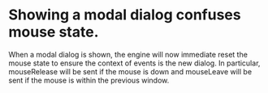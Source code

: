 # Showing a modal dialog confuses mouse state.
When a modal dialog is shown, the engine will now immediate reset the mouse state to ensure the context of events is the new dialog. In particular, mouseRelease will be sent if the mouse is down and mouseLeave will be sent if the mouse is within the previous window.

